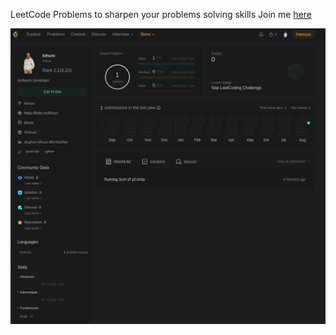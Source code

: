 LeetCode Problems to sharpen your problems solving skills
Join me [here](https://github.com/kihuni/LeetCode/blob/main/Screenshot%20from%202023-08-29%2019-04-42.png)

![](https://github.com/kihuni/LeetCode/blob/main/Screenshot%20from%202023-08-29%2019-04-42.png)
